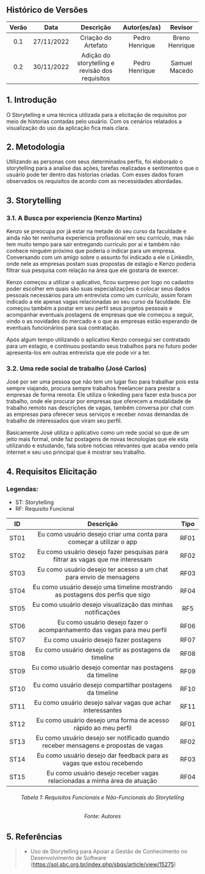 
## Histórico de Versões

**Verão** | **Data** | **Descrição** | **Autor(es/as)** | **Revisor** |
:---: | :---: | :---: | :---: | :---: |
 0.1 | 27/11/2022 | Criação do Artefato | Pedro Henrique | Breno Henrique  |
 | 0.2 | 30/11/2022 | Adição do storytelling e revisão dos requisitos | Pedro Henrique | Samuel Macedo |

## 1. Introdução 

O Storytelling e uma técnica utilizada para a elicitação de requisitos por meio de historias contadas pelo usuário. Com os cenários relatados a visualização do uso da aplicação fica mais clara.

## 2. Metodologia

Utilizando as personas com seus determinados perfis, foi elaborado o storytelling para a analise das ações, tarefas realizadas e sentimentos que o usuário pode ter dentro das historias criadas. Com esses dados foram observados os requisitos de acordo com as necessidades abordadas.

## 3. Storytelling 

### 3.1. A Busca por experiencia (Kenzo Martins) 

Kenzo se preocupa por já estar na metade do seu curso da faculdade e ainda não ter nenhuma experiencia profissional em seu currículo, mas não tem muito tempo para sair entregando currículo por aí e também não conhece ninguém próximo que poderia o indicar para um empresa. Conversando com um amigo sobre o assunto foi indicado a ele o LinkedIn, onde nele as empresas postam suas propostas de estagio e Kenzo poderia filtrar sua pesquisa com relação na área que ele gostaria de exercer.

Kenzo começou a utilizar o aplicativo, ficou surpreso por logo no cadastro poder escolher em quais são suas especializações e colocar seus dados pessoais necessários para um entrevista como um currículo, assim foram indicado a ele apenas vagas relacionadas ao seu curso da faculdade. Ele começou também a postar em seu perfil seus projetos pessoais e acompanhar eventuais postagens de empresas que ele começou a seguir, vindo o as novidades do mercado e o que as empresas estão esperando de eventuais funcionários para sua contratação.

Após algum tempo utilizando o aplicativo Kenzo consegui ser contratado para um estagio, e continuou postando seus trabalhos para no futuro poder apresenta-los em outras entrevista que ele pode vir a ter.

### 3.2. Uma rede social de trabalho (José Carlos) 

José por ser uma pessoa que não tem um lugar fixo para trabalhar pois esta sempre viajando, procura sempre trabalhos freelancer para prestar a empresas de forma remota. Ele utiliza o linkeding para fazer esta busca por trabalho, onde ele procurar por empresas que oferecem a modalidade de trabalho remoto nas descrições de vagas, também  conversa por chat com as empresas para oferecer seus serviços e receber novas demandas de trabalho de interessados que viram seu perfil.

Basicamente José utiliza o aplicativo como um rede social so que de um jeito mais formal, onde faz postagens de novas tecnologias que ele esta utilizando e estudando, fala sobre noticias relevantes que acaba vendo pela internet e seu uso principal que é mostrar seu trabalho.


## 4. Requisitos Elicitação 

### Legendas:
- ST: Storytelling
- RF: Requisito Funcional
  
**ID** | **Descrição** | **Tipo** | 
:---: | :---: | :---: | 
ST01 | Eu como usuário desejo criar uma conta para começar a utilizar o app | RF01 |
ST02 | Eu como usuário desejo fazer pesquisas para filtrar as vagas que me interessam | RF02 |
ST03 | Eu como usuário desejo ter acesso a um chat para envio de mensagens | RF03 |
ST04 | Eu como usuário desejo uma timeline mostrando as postagens dos perfis que sigo| RF04 |
ST05 | Eu como usuário desejo visualização das minhas notificações | RF5 |
ST06 | Eu como usuário desejo fazer o acompanhamento das vagas para meu perfil | RF06 |
ST07 | Eu como usuário desejo fazer postagens | RF07 |
ST08 | Eu como usuário desejo curtir as postagens da timeline | RF08 |
ST09 | Eu como usuário desejo comentar nas postagens da timeline | RF09 |
ST10 | Eu como usuário desejo compartilhar postagens da timeline | RF10 |
ST11 | Eu como usuário desejo salvar vagas que achar interessantes | RF11 |
ST12 | Eu como usuário desejo uma forma de acesso rápido ao meu perfil | RF01 |
ST13 | Eu como usuário desejo ser notificado quando receber mensagens e propostas de vagas| RF02 |
ST14 | Eu como usuário desejo dar feedback para as vagas que estou recebendo | RF03 |
ST15 | Eu como usuário desejo receber vagas relacionadas a minha área de atuação | RF04 |

<h6 align = "center"> Tabela 1: Requisitos Funcionais e Não-Funcionais do Storytelling </h6>
<h6 align = "center"> Fonte: Autores </h6>

## 5. Referências 

> * Uso de Storytelling para Apoiar a Gestão de Conhecimento no Desenvolvimento de Software (https://sol.sbc.org.br/index.php/sbqs/article/view/15275)

